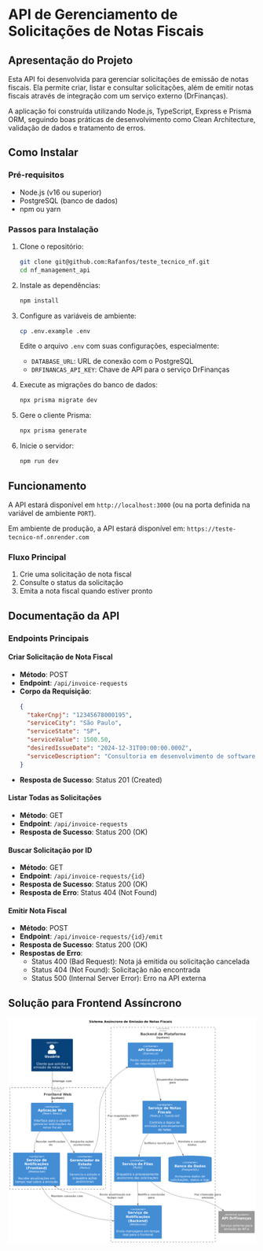 # API de Gerenciamento de Solicitações de Notas Fiscais

## Apresentação do Projeto

Esta API foi desenvolvida para gerenciar solicitações de emissão de notas fiscais. Ela permite criar, listar e consultar solicitações, além de emitir notas fiscais através de integração com um serviço externo (DrFinanças).

A aplicação foi construída utilizando Node.js, TypeScript, Express e Prisma ORM, seguindo boas práticas de desenvolvimento como Clean Architecture, validação de dados e tratamento de erros.

## Como Instalar

### Pré-requisitos

- Node.js (v16 ou superior)
- PostgreSQL (banco de dados)
- npm ou yarn

### Passos para Instalação

1. Clone o repositório:
   ```bash
   git clone git@github.com:Rafanfos/teste_tecnico_nf.git
   cd nf_management_api
   ```

2. Instale as dependências:
   ```bash
   npm install
   ```

3. Configure as variáveis de ambiente:
   ```bash
   cp .env.example .env
   ```
   Edite o arquivo `.env` com suas configurações, especialmente:
   - `DATABASE_URL`: URL de conexão com o PostgreSQL
   - `DRFINANCAS_API_KEY`: Chave de API para o serviço DrFinanças

4. Execute as migrações do banco de dados:
   ```bash
   npx prisma migrate dev
   ```

5. Gere o cliente Prisma:
   ```bash
   npx prisma generate
   ```

6. Inicie o servidor:
   ```bash
   npm run dev
   ```

## Funcionamento

A API estará disponível em `http://localhost:3000` (ou na porta definida na variável de ambiente `PORT`).

Em ambiente de produção, a API estará disponível em: `https://teste-tecnico-nf.onrender.com`

### Fluxo Principal

1. Crie uma solicitação de nota fiscal
2. Consulte o status da solicitação
3. Emita a nota fiscal quando estiver pronto

## Documentação da API

### Endpoints Principais

#### Criar Solicitação de Nota Fiscal
- **Método**: POST
- **Endpoint**: `/api/invoice-requests`
- **Corpo da Requisição**:
  ```json
  {
    "takerCnpj": "12345678000195",
    "serviceCity": "São Paulo",
    "serviceState": "SP",
    "serviceValue": 1500.50,
    "desiredIssueDate": "2024-12-31T00:00:00.000Z",
    "serviceDescription": "Consultoria em desenvolvimento de software"
  }
  ```
- **Resposta de Sucesso**: Status 201 (Created)
   

#### Listar Todas as Solicitações
- **Método**: GET
- **Endpoint**: `/api/invoice-requests`
- **Resposta de Sucesso**: Status 200 (OK)

#### Buscar Solicitação por ID
- **Método**: GET
- **Endpoint**: `/api/invoice-requests/{id}`
- **Resposta de Sucesso**: Status 200 (OK)
- **Resposta de Erro**: Status 404 (Not Found)

#### Emitir Nota Fiscal
- **Método**: POST
- **Endpoint**: `/api/invoice-requests/{id}/emit`
- **Resposta de Sucesso**: Status 200 (OK)
- **Respostas de Erro**: 
  - Status 400 (Bad Request): Nota já emitida ou solicitação cancelada
  - Status 404 (Not Found): Solicitação não encontrada
  - Status 500 (Internal Server Error): Erro na API externa

## Solução para Frontend Assíncrono

![Diagrama C4 para Solução Assíncrona](assets/images/frontend_solution.png)

